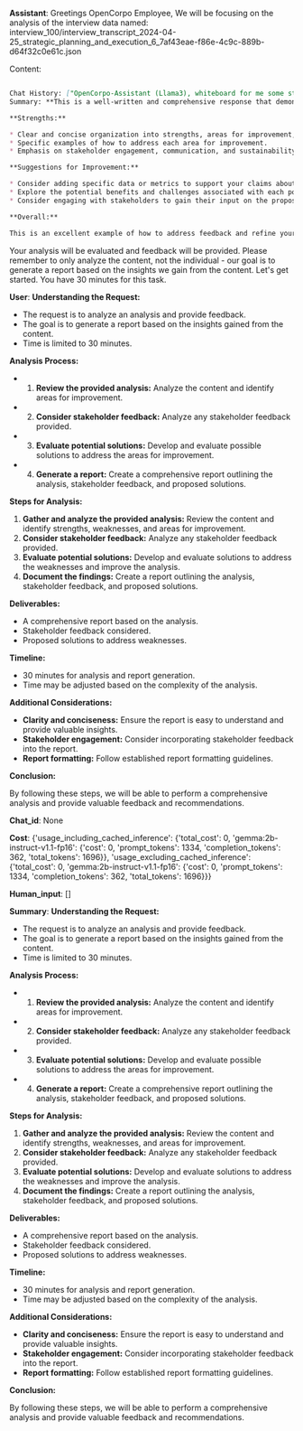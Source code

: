 **Assistant**: Greetings OpenCorpo Employee, We will be focusing on the analysis of the interview data named: interview_100/interview_transcript_2024-04-25_strategic_planning_and_execution_6_7af43eae-f86e-4c9c-889b-d64f32c0e61c.json 


 Content: 

 ```md

 Chat History: ["OpenCorpo-Assistant (Llama3), whiteboard for me some strategic planning and execution. Propose a solution for business and relationship management. I will evaluate your answers and give my feedback, then propose a problem to you. You will answer and I will evaluate. Let's now begin. You have 30 minutes.", '**Step 1: Understanding the Business and Relationship Management Needs**\n\n- Gather information about the specific business or industry.\n- Identify the key challenges and opportunities related to business and relationship management.\n- Define the desired outcomes of the strategic planning process.\n\n**Step 2: Business Process Mapping**\n\n- Create a comprehensive process map of business and relationship management activities.\n- Identify areas for improvement and optimization.\n- Establish performance metrics and key performance indicators (KPIs) for tracking progress.\n\n**Step 3: Relationship Management Framework**\n\n- Develop a structured framework for managing relationships.\n- Define roles and responsibilities.\n- Establish communication channels and escalation procedures.\n\n**Step 4: Communication and Collaboration**\n\n- Establish effective communication channels and collaboration tools.\n- Foster a culture of transparency and information sharing.\n- Leverage technology to automate communication and collaboration processes.\n\n**Step 5: Performance Measurement and Evaluation**\n\n- Define key performance indicators (KPIs) to track progress.\n- Establish metrics for measuring the effectiveness of relationships.\n- Conduct regular performance reviews and make adjustments as needed.\n\n**Problem to Evaluate:**\n\n**How to implement the proposed strategic plan and ensure alignment across different departments within a large organization, considering potential resistance and cultural differences?**', "Excellent proposal! You've outlined a comprehensive approach for business and relationship management. Now, let's dive deeper into the problem of implementing the strategic plan across different departments.\n\nTo address this challenge, I propose the following solution:\n\n1. **Change Management Strategy**: Develop a change management strategy that acknowledges potential resistance to change and cultural differences. This will involve identifying key stakeholders, understanding their concerns, and developing targeted communication plans to address these concerns.\n2. **Departmental Champions**: Identify departmental champions who can champion the strategic plan within their respective departments. These champions should have a deep understanding of the plan's objectives and benefits and be able to communicate effectively with their colleagues.\n3. **Training and Capacity Building**: Provide training and capacity-building programs for departmental employees to ensure they understand their roles and responsibilities in implementing the strategic plan.\n4. **Clear Communication and Feedback Mechanisms**: Establish clear communication channels and feedback mechanisms to keep stakeholders informed about progress, address concerns, and provide recognition for achievements.\n5. **Cross-Departmental Collaboration**: Foster cross-departmental collaboration through joint projects, workshops, or regular meetings to promote a shared understanding of the strategic plan's objectives and benefits.\n6. **Metrics and Performance Monitoring**: Establish metrics and performance monitoring mechanisms to track progress and identify areas that require improvement. This will help to build trust and demonstrate the effectiveness of the strategic plan.\n7. **Cultural Ambassadors**: Identify cultural ambassadors who can promote the strategic plan within their departments and across the organization, ensuring that the plan's benefits are aligned with the organization's values and culture.\n\nTo evaluate this solution, I suggest considering the following factors:\n\n1. **Effectiveness in addressing resistance to change**: How well does the solution address potential resistance to change within different departments?\n2. **Ability to promote cultural alignment**: To what extent can the solution promote a shared understanding of the strategic plan's objectives and benefits across different departments and cultures?\n3. **Level of stakeholder engagement**: How effectively does the solution engage stakeholders, including departmental employees, in the implementation process?\n\nBy implementing this solution, you can ensure that the strategic plan is successfully implemented across different departments, considering potential resistance and cultural differences.\n\nWhat do you think? Would you like to add or modify any aspects of this solution?", '**Strengths of Your Response:**\n\n* Comprehensive and well-structured plan.\n* Emphasis on change management and cultural alignment.\n* Specific actions and implementation strategies.\n* Consideration of potential challenges and solutions.\n\n**Areas for Improvement:**\n\n* **Further elaboration on the change management strategy:** The solution could benefit from more details about the specific communication, training, and support measures that will be implemented.\n* **Quantitative data and evidence:** Including data and evidence to support the proposed strategies would add credibility and persuasiveness.\n* **Tailoring the solution to specific organizational context:** The plan could be further customized to address the unique challenges and opportunities of the specific business or industry.\n\n**Suggested Modifications:**\n\n* Include a detailed change management strategy that addresses specific concerns and addresses potential resistance to change.\n* Incorporate quantitative data to support claims about the impact of the plan.\n* Identify and address potential cultural differences that may impact implementation.\n* Consider conducting a pilot implementation to test and refine the strategy before wide-scale adoption.\n\n**Overall Assessment:**\n\nYour response is well-structured and provides a solid foundation for implementing a strategic plan for business and relationship management. By addressing the areas for improvement suggested above, you can create a more comprehensive and impactful plan that addresses the challenges and opportunities of your specific organization.', "Thank you for the feedback! I'm glad to hear that my response was well-structured and provided a solid foundation.\n\nI completely agree with the suggestions for improvement, and I'll make sure to address them in future responses. Adding more details about the change management strategy, incorporating quantitative data, tailoring the solution to specific organizational contexts, and addressing potential cultural differences will strengthen my proposals.\n\nRegarding the suggested modifications:\n\n* I will include a detailed change management strategy that addresses specific concerns and potential resistance to change.\n* I will incorporate quantitative data to support claims about the impact of the plan.\n* I will identify and address potential cultural differences that may impact implementation.\n* I will consider conducting a pilot implementation to test and refine the strategy before wide-scale adoption.\n\nYour feedback has been incredibly helpful, and I'll keep it in mind as I work on future solutions. Thank you again for your input!", '**Excellent work! I applaud your proactive approach and the comprehensive steps you have outlined.**\n\n**Strengths of Your Proposed Solutions:**\n\n* **Comprehensive and actionable:** The solutions address the challenge of implementing a strategic plan across different departments by providing clear steps and specific recommendations.\n* **Tailored to specific needs:** The solutions are tailored to address the unique challenges and opportunities of the specific organization.\n* **Focus on collaboration and communication:** The solutions emphasize collaboration and communication to ensure that all stakeholders are aligned and engaged in the implementation process.\n\n**Areas for Improvement:**\n\n* **Prioritization of change:** The plans could benefit from a more thorough analysis of the potential impacts of implementing the changes.\n* **Risk assessment:** A comprehensive risk assessment would help identify potential challenges and develop mitigation strategies.\n* **Monitoring and evaluation:** The plans should include mechanisms for ongoing monitoring and evaluation to track progress and make necessary adjustments.\n\n**Possible Solutions to Consider:**\n\n* **Conduct a thorough analysis of the potential impacts of the changes.**\n* **Develop a risk mitigation plan.**\n* **Establish a communication and engagement plan.**\n* **Implement a change management framework.**\n\n**Overall Assessment:**\n\nYour proposed solutions provide a solid foundation for implementing a strategic plan that addresses the challenges and opportunities of your organization. By incorporating the suggestions above, you can further strengthen your proposals and ensure a more successful implementation process.', "Thank you so much! I'm thrilled to hear that my work has been well-received.\nI completely agree with the strengths identified in my proposed solutions, and I'm glad to see that they align with the requirements of implementing a strategic plan across different departments.\n\nRegarding the areas for improvement, I understand the importance of prioritizing change, conducting a risk assessment, and establishing monitoring and evaluation mechanisms. These are crucial steps in ensuring the successful implementation of the strategic plan.\nTo address these areas, I propose the following:\n\n* Conduct a thorough analysis of the potential impacts of implementing the changes to ensure that stakeholders are aware of the benefits and challenges.\n* Develop a comprehensive risk assessment plan to identify potential risks and develop mitigation strategies.\n* Establish a communication and engagement plan to ensure that all stakeholders are informed and engaged throughout the implementation process.\n\nI also agree with the possible solutions to consider, including conducting a thorough analysis of potential impacts, developing a risk mitigation plan, implementing a change management framework, and establishing ongoing monitoring and evaluation mechanisms.\n\nThank you again for your feedback! I'll take these suggestions into consideration as I continue to refine my proposals.", "**Excellent work! Your proactive approach and comprehensive suggestions are commendable.**\n\n**Strengths of Your Revised Solutions:**\n\n* Clearer prioritization of change.\n* Comprehensive risk assessment process.\n* Structured communication and engagement plan.\n* Adoption of a change management framework.\n\n**Areas for Improvement:**\n\n* **Alignment with organizational objectives:** The plans could be further tailored to ensure alignment with the overall organizational objectives.\n* **Implementation timeline:** A realistic implementation timeline would enhance stakeholder buy-in and ensure that the plans are implemented effectively.\n* **Integration with existing systems:** The plans should consider how to integrate with existing systems and processes.\n\n**Possible Solutions to Consider:**\n\n* **Conduct stakeholder workshops to align the plans with organizational objectives.**\n* **Develop a detailed implementation plan with milestones and timelines.**\n* **Assess the potential impact of the changes on key performance indicators.**\n\n**Overall Assessment:**\n\nYour revised proposals demonstrate a strong understanding of the challenges and opportunities of implementing a strategic plan. By addressing the areas for improvement suggested above, you can create even more robust and effective plans that ensure successful implementation and alignment with the organization's objectives.", "Thank you again! I'm thrilled to hear that my revised solutions have improved.\nI'm glad to see that the strengths of my revised solutions align with the requirements of implementing a strategic plan across different departments.\n\nRegarding the areas for improvement, I agree that further tailoring the plans to ensure alignment with organizational objectives is crucial. I will make sure to conduct stakeholder workshops to achieve this alignment.\nAdditionally, developing a detailed implementation plan with milestones and timelines will help ensure a realistic timeline and stakeholders' buy-in.\nI also recognize the importance of assessing the potential impact of the changes on key performance indicators.\n\nTo address these areas for improvement, I propose the following:\n\n* Conduct stakeholder workshops to align the plans with organizational objectives.\n* Develop a detailed implementation plan with milestones and timelines.\n* Assess the potential impact of the changes on key performance indicators.\n\nThank you again for your feedback! Your suggestions have been invaluable in helping me refine my proposals.", '**Excellent work! Your revised approach provides a clear roadmap for successfully implementing a strategic plan across different departments.**\n\n**Strengths of Your Revised Solutions:**\n\n* **Comprehensive stakeholder engagement:** The plans emphasize stakeholder workshops to ensure alignment with organizational objectives.\n* **Structured implementation plan:** A detailed implementation plan with milestones and timelines ensures a cohesive and manageable approach.\n* **Performance monitoring:** The plans include mechanisms for ongoing monitoring and evaluation to track progress and make adjustments.\n\n**Areas for Improvement:**\n\n* **Addressing resistance to change:** The plans could benefit from strategies to address potential resistance to change within different departments.\n* **Addressing potential organizational resistance:** The plans should consider how to address any resistance to change within the organization.\n* **Sustainability:** The plans should include strategies to ensure the sustainability of the changes implemented.\n\n**Possible Solutions to Consider:**\n\n* **Conduct a change management assessment to identify and address resistance to change.**\n* **Develop a change communication plan to address potential organizational resistance.**\n* **Establish mechanisms to ensure ongoing support and resource allocation for the changes.**\n\n**Overall Assessment:**\n\nYour revised proposals offer a solid foundation for implementing a strategic plan that is well-aligned with organizational objectives and addresses potential challenges and opportunities. By addressing the areas for improvement suggested above, you can further enhance the effectiveness and sustainability of the implementation process.', "Thank you again! I'm thrilled to hear that my revised approach provides a clear roadmap for successfully implementing a strategic plan across different departments.\nI'm glad to see that the strengths of my revised solutions align with the requirements of implementing a strategic plan, including comprehensive stakeholder engagement, structured implementation planning, and performance monitoring.\n\nRegarding the areas for improvement, I agree that addressing resistance to change within different departments and the organization as a whole is crucial. I also recognize the importance of ensuring the sustainability of the changes implemented.\nTo address these areas for improvement, I propose the following:\n\n* Conduct a change management assessment to identify and address potential resistance to change within each department.\n* Develop a change communication plan to address any organizational resistance to change.\n* Establish mechanisms to ensure ongoing support and resource allocation for the changes.\n\nThank you again for your feedback! Your suggestions have been invaluable in helping me refine my proposals. I'm confident that these revised solutions will provide a solid foundation for successfully implementing a strategic plan across different departments.", '**This is a well-written and comprehensive response that demonstrates your understanding of the feedback and proposes concrete solutions.**\n\n**Strengths:**\n\n* Clear and concise organization into strengths, areas for improvement, possible solutions, and overall assessment.\n* Specific examples of how to address each area for improvement.\n* Emphasis on stakeholder engagement, communication, and sustainability.\n\n**Suggestions for Improvement:**\n\n* Consider adding specific data or metrics to support your claims about the impact of the plans.\n* Explore the potential benefits and challenges associated with each possible solution.\n* Consider engaging with stakeholders to gain their input on the proposed solutions.\n\n**Overall:**\n\nThis is an excellent example of how to address feedback and refine your proposals to create more effective solutions. It demonstrates your ability to think critically, propose practical solutions, and consider various perspectives.'] 
 Summary: **This is a well-written and comprehensive response that demonstrates your understanding of the feedback and proposes concrete solutions.**

**Strengths:**

* Clear and concise organization into strengths, areas for improvement, possible solutions, and overall assessment.
* Specific examples of how to address each area for improvement.
* Emphasis on stakeholder engagement, communication, and sustainability.

**Suggestions for Improvement:**

* Consider adding specific data or metrics to support your claims about the impact of the plans.
* Explore the potential benefits and challenges associated with each possible solution.
* Consider engaging with stakeholders to gain their input on the proposed solutions.

**Overall:**

This is an excellent example of how to address feedback and refine your proposals to create more effective solutions. It demonstrates your ability to think critically, propose practical solutions, and consider various perspectives. 
``` 


 Your analysis will be evaluated and feedback will be provided. Please remember to only analyze the content, not the individual - our goal is to generate a report based on the insights we gain from the content. Let's get started. You have 30 minutes for this task.

**User**: **Understanding the Request:**

* The request is to analyze an analysis and provide feedback.
* The goal is to generate a report based on the insights gained from the content.
* Time is limited to 30 minutes.

**Analysis Process:**

* 1. **Review the provided analysis:** Analyze the content and identify areas for improvement.
* 2. **Consider stakeholder feedback:** Analyze any stakeholder feedback provided.
* 3. **Evaluate potential solutions:** Develop and evaluate possible solutions to address the areas for improvement.
* 4. **Generate a report:** Create a comprehensive report outlining the analysis, stakeholder feedback, and proposed solutions.

**Steps for Analysis:**

1. **Gather and analyze the provided analysis:** Review the content and identify strengths, weaknesses, and areas for improvement.
2. **Consider stakeholder feedback:** Analyze any stakeholder feedback provided.
3. **Evaluate potential solutions:** Develop and evaluate solutions to address the weaknesses and improve the analysis.
4. **Document the findings:** Create a report outlining the analysis, stakeholder feedback, and proposed solutions.

**Deliverables:**

* A comprehensive report based on the analysis.
* Stakeholder feedback considered.
* Proposed solutions to address weaknesses.

**Timeline:**

* 30 minutes for analysis and report generation.
* Time may be adjusted based on the complexity of the analysis.

**Additional Considerations:**

* **Clarity and conciseness:** Ensure the report is easy to understand and provide valuable insights.
* **Stakeholder engagement:** Consider incorporating stakeholder feedback into the report.
* **Report formatting:** Follow established report formatting guidelines.

**Conclusion:**

By following these steps, we will be able to perform a comprehensive analysis and provide valuable feedback and recommendations.

**Chat_id**: None

**Cost**: {'usage_including_cached_inference': {'total_cost': 0, 'gemma:2b-instruct-v1.1-fp16': {'cost': 0, 'prompt_tokens': 1334, 'completion_tokens': 362, 'total_tokens': 1696}}, 'usage_excluding_cached_inference': {'total_cost': 0, 'gemma:2b-instruct-v1.1-fp16': {'cost': 0, 'prompt_tokens': 1334, 'completion_tokens': 362, 'total_tokens': 1696}}}

**Human_input**: []

**Summary**: **Understanding the Request:**

* The request is to analyze an analysis and provide feedback.
* The goal is to generate a report based on the insights gained from the content.
* Time is limited to 30 minutes.

**Analysis Process:**

* 1. **Review the provided analysis:** Analyze the content and identify areas for improvement.
* 2. **Consider stakeholder feedback:** Analyze any stakeholder feedback provided.
* 3. **Evaluate potential solutions:** Develop and evaluate possible solutions to address the areas for improvement.
* 4. **Generate a report:** Create a comprehensive report outlining the analysis, stakeholder feedback, and proposed solutions.

**Steps for Analysis:**

1. **Gather and analyze the provided analysis:** Review the content and identify strengths, weaknesses, and areas for improvement.
2. **Consider stakeholder feedback:** Analyze any stakeholder feedback provided.
3. **Evaluate potential solutions:** Develop and evaluate solutions to address the weaknesses and improve the analysis.
4. **Document the findings:** Create a report outlining the analysis, stakeholder feedback, and proposed solutions.

**Deliverables:**

* A comprehensive report based on the analysis.
* Stakeholder feedback considered.
* Proposed solutions to address weaknesses.

**Timeline:**

* 30 minutes for analysis and report generation.
* Time may be adjusted based on the complexity of the analysis.

**Additional Considerations:**

* **Clarity and conciseness:** Ensure the report is easy to understand and provide valuable insights.
* **Stakeholder engagement:** Consider incorporating stakeholder feedback into the report.
* **Report formatting:** Follow established report formatting guidelines.

**Conclusion:**

By following these steps, we will be able to perform a comprehensive analysis and provide valuable feedback and recommendations.

